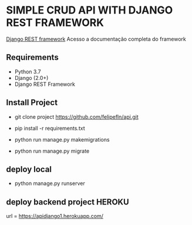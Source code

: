 # SIMPLE CRUD API WITH DJANGO REST FRAMEWORK
[Django REST framework](http://www.django-rest-framework.org/) Acesso a documentação completa do framework

## Requirements
- Python 3.7
- Django (2.0+)
- Django REST Framework


## Install Project
- git clone project https://github.com/felipefln/api.git

- pip install -r requirements.txt
- python run manage.py makemigrations
- python run manage.py migrate

## deploy local

- python manage.py runserver


## deploy backend project HEROKU

url = https://apidjango1.herokuapp.com/

